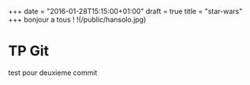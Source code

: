 +++
date = "2016-01-28T15:15:00+01:00"
draft = true
title = "star-wars"
+++
bonjour a tous !
!(/public/hansolo.jpg) 
# TP Git
test pour deuxieme commit